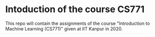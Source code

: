 # Intoduction of the course CS771
This repo will contain the assignments of the course "Introduction to Machine Learning (CS771)" given at IIT Kanpur in 2020. 
